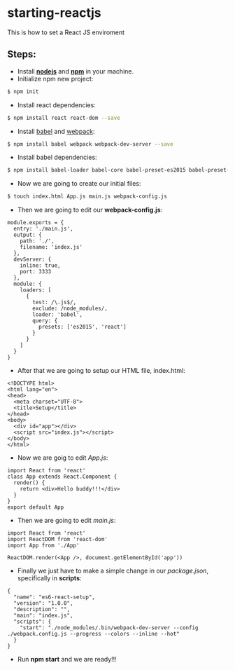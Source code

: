 # starting-reactjs
This is how to set a React JS enviroment

## Steps:
* Install **[nodejs]** and **[npm]** in your machine.
* Initialize npm new project:
```sh
$ npm init
```
* Install react dependencies:
```sh
$ npm install react react-dom --save
```
* Install [babel] and [webpack]:
```sh
$ npm install babel webpack webpack-dev-server --save
```
* Install babel dependencies:
```sh
$ npm install babel-loader babel-core babel-preset-es2015 babel-preset-react --save
```
* Now we are going to create our initial files:
```sh
$ touch index.html App.js main.js webpack-config.js
```
* Then we are going to edit our **webpack-config.js**:
```
module.exports = {
  entry: './main.js',
  output: {
    path: './',
    filename: 'index.js'
  },
  devServer: {
    inline: true,
    port: 3333
  },
  module: {
    loaders: [
      {
        test: /\.js$/,
        exclude: /node_modules/,
        loader: 'babel',
        query: {
          presets: ['es2015', 'react']
        }
      }
    ]
  }
}
```
* After that we are going to setup our HTML file, index.html:
```
<!DOCTYPE html>
<html lang="en">
<head>
  <meta charset="UTF-8">
  <title>Setup</title>
</head>
<body>
  <div id="app"></div>
  <script src="index.js"></script>
</body>
</html>
```
* Now we are goig to edit *App.js*:
```
import React from 'react'
class App extends React.Component {
  render() {
    return <div>Hello buddy!!!</div>
  }
}
export default App
```
* Then we are going to edit *main.js*:
```
import React from 'react'
import ReactDOM from 'react-dom'
import App from './App'

ReactDOM.render(<App />, document.getElementById('app'))
```
* Finally we just have to make a simple change in our *package.json*, specifically in **scripts**:
```
{
  "name": "es6-react-setup",
  "version": "1.0.0",
  "description": "",
  "main": "index.js",
  "scripts": {
    "start": "./node_modules/.bin/webpack-dev-server --config ./webpack.config.js --progress --colors --inline --hot"
  }
}
```
* Run **npm start** and we are ready!!!

[nodejs]: https://nodejs.org/en/
[npm]: https://www.npmjs.com/
[babel]: https://babeljs.io/
[webpack]: http://webpack.github.io/docs/
